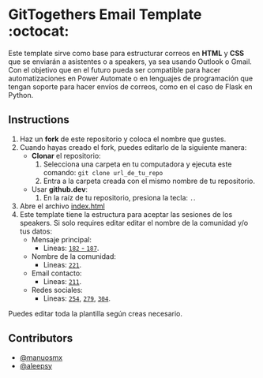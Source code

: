 # GitTogethers Email Template :octocat:
Este template sirve como base para estructurar correos en **HTML** y **CSS** que se enviarán a asistentes o a speakers, ya sea usando Outlook o Gmail. Con el objetivo que en el futuro pueda ser compatible para hacer automatizaciones en Power Automate o en lenguajes de programación que tengan soporte para hacer envíos de correos, como en el caso de Flask en Python. 

## Instructions
1. Haz un **fork** de este repositorio y coloca el nombre que gustes.
2. Cuando hayas creado el fork, puedes editarlo de la siguiente manera:
   - **Clonar** el repositorio:
     1. Selecciona una carpeta en tu computadora y ejecuta este comando: `git clone url_de_tu_repo`
     2. Entra a la carpeta creada con el mismo nombre de tu repositorio.
   - Usar **github.dev**:
     1. En la raíz de tu repositorio, presiona la tecla:  `.`.
3. Abre el archivo [index.html](./index.html)
4. Este template tiene la estructura para aceptar las sesiones de los speakers. Si solo requires editar editar el nombre de la comunidad y/o tus datos:
   - Mensaje principal:
     - Lineas: [`182` - `187`](https://github.com/ManuOSMx/GitTogether-cdmx-email-template/blob/main/index.html#L182-L187).
   - Nombre de la comunidad:
     - Lineas: [`221`](https://github.com/ManuOSMx/GitTogether-cdmx-email-template/blob/main/index.html#L221).
   - Email contacto:
     - Lineas: [`211`](https://github.com/ManuOSMx/GitTogether-cdmx-email-template/blob/main/index.html#L211).
   - Redes sociales: 
     - Lineas: [`254`](https://github.com/ManuOSMx/GitTogether-cdmx-email-template/blob/main/index.html#L254), [`279`](https://github.com/ManuOSMx/GitTogether-cdmx-email-template/blob/main/index.html#L279), [`304`](https://github.com/ManuOSMx/GitTogether-cdmx-email-template/blob/main/index.html#L304).

Puedes editar toda la plantilla según creas necesario.

## Contributors
- [@manuosmx](https://github.com/manuosmx)
- [@aleepsy](https://github.com/aleepsy)
